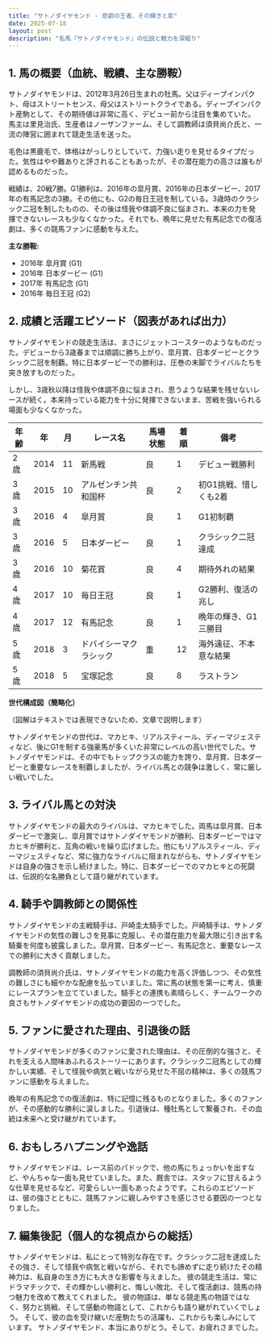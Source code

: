 ```yaml
---
title: "サトノダイヤモンド - 悲劇の王者、その輝きと影"
date: 2025-07-18
layout: post
description: "名馬『サトノダイヤモンド』の伝説と魅力を深堀り"
---
```


## 1. 馬の概要（血統、戦績、主な勝鞍）

サトノダイヤモンドは、2012年3月26日生まれの牡馬。父はディープインパクト、母はストリートセンス、母父はストリートクライである。ディープインパクト産駒として、その期待値は非常に高く、デビュー前から注目を集めていた。  馬主は里見治氏、生産者はノーザンファーム、そして調教師は須貝尚介氏と、一流の陣営に囲まれて競走生活を送った。

毛色は黒鹿毛で、体格はがっしりとしていて、力強い走りを見せるタイプだった。気性はやや難ありと評されることもあったが、その潜在能力の高さは誰もが認めるものだった。

戦績は、20戦7勝。G1勝利は、2016年の皐月賞、2016年の日本ダービー、2017年の有馬記念の3勝。その他にも、G2の毎日王冠を制している。3歳時のクラシック二冠を制したものの、その後は怪我や体調不良に悩まされ、本来の力を発揮できないレースも少なくなかった。それでも、晩年に見せた有馬記念での復活劇は、多くの競馬ファンに感動を与えた。

**主な勝鞍:**

* 2016年 皐月賞 (G1)
* 2016年 日本ダービー (G1)
* 2017年 有馬記念 (G1)
* 2016年 毎日王冠 (G2)


## 2. 成績と活躍エピソード（図表があれば出力）

サトノダイヤモンドの競走生活は、まさにジェットコースターのようなものだった。デビューから3歳春までは順調に勝ち上がり、皐月賞、日本ダービーとクラシック二冠を制覇。特に日本ダービーでの勝利は、圧巻の末脚でライバルたちを突き放すものだった。

しかし、3歳秋以降は怪我や体調不良に悩まされ、思うような結果を残せないレースが続く。本来持っている能力を十分に発揮できないまま、苦戦を強いられる場面も少なくなかった。

| 年齢 | 年 | 月 | レース名             | 馬場状態 | 着順 | 備考                                      |
|-----|----|----|----------------------|----------|-----|-------------------------------------------|
| 2歳 | 2014 | 11 | 新馬戦               | 良       | 1   | デビュー戦勝利                             |
| 3歳 | 2015 | 10 | アルゼンチン共和国杯    | 良       | 2   | 初G1挑戦、惜しくも2着                     |
| 3歳 | 2016 | 4  | 皐月賞               | 良       | 1   | G1初制覇                                  |
| 3歳 | 2016 | 5  | 日本ダービー           | 良       | 1   | クラシック二冠達成                         |
| 3歳 | 2016 | 10 | 菊花賞               | 良       | 4   | 期待外れの結果                             |
| 4歳 | 2017 | 10 | 毎日王冠             | 良       | 1   | G2勝利、復活の兆し                         |
| 4歳 | 2017 | 12 | 有馬記念             | 良       | 1   | 晩年の輝き、G1三勝目                       |
| 5歳 | 2018 | 3  | ドバイシーマクラシック | 重       | 12  | 海外遠征、不本意な結果                     |
| 5歳 | 2018 | 5  | 宝塚記念             | 良       | 8   | ラストラン                                  |


**世代構成図（簡略化）**

（図解はテキストでは表現できないため、文章で説明します）

サトノダイヤモンドの世代は、マカヒキ、リアルスティール、ディーマジェスティなど、後にG1を制する強豪馬が多くいた非常にレベルの高い世代でした。サトノダイヤモンドは、その中でもトップクラスの能力を誇り、皐月賞、日本ダービーと重要なレースを制覇しましたが、ライバル馬との競争は激しく、常に厳しい戦いでした。


## 3. ライバル馬との対決

サトノダイヤモンドの最大のライバルは、マカヒキでした。両馬は皐月賞、日本ダービーで激突し、皐月賞ではサトノダイヤモンドが勝利、日本ダービーではマカヒキが勝利と、互角の戦いを繰り広げました。他にもリアルスティール、ディーマジェスティなど、常に強力なライバルに阻まれながらも、サトノダイヤモンドは自身の強さを示し続けました。特に、日本ダービーでのマカヒキとの死闘は、伝説的な名勝負として語り継がれています。


## 4. 騎手や調教師との関係性

サトノダイヤモンドの主戦騎手は、戸崎圭太騎手でした。戸崎騎手は、サトノダイヤモンドの気性の難しさを見事に克服し、その潜在能力を最大限に引き出す名騎乗を何度も披露しました。皐月賞、日本ダービー、有馬記念と、重要なレースでの勝利に大きく貢献しました。

調教師の須貝尚介氏は、サトノダイヤモンドの能力を高く評価しつつ、その気性の難しさにも細やかな配慮を払っていました。常に馬の状態を第一に考え、慎重にレースプランを立てていました。騎手との連携も素晴らしく、チームワークの良さもサトノダイヤモンドの成功の要因の一つでした。


## 5. ファンに愛された理由、引退後の話

サトノダイヤモンドが多くのファンに愛された理由は、その圧倒的な強さと、それを支える人間味あふれるストーリーにあります。クラシック二冠馬としての輝かしい実績、そして怪我や病気と戦いながら見せた不屈の精神は、多くの競馬ファンに感動を与えました。

晩年の有馬記念での復活劇は、特に記憶に残るものとなりました。多くのファンが、その感動的な勝利に涙しました。引退後は、種牡馬として繋養され、その血統は未来へと受け継がれています。


## 6. おもしろハプニングや逸話

サトノダイヤモンドは、レース前のパドックで、他の馬にちょっかいを出すなど、やんちゃな一面も見せていました。また、厩舎では、スタッフに甘えるような仕草を見せるなど、可愛らしい一面もあったようです。これらのエピソードは、彼の強さとともに、競馬ファンに親しみやすさを感じさせる要因の一つとなりました。


## 7. 編集後記（個人的な視点からの総括）

サトノダイヤモンドは、私にとって特別な存在です。クラシック二冠を達成したその強さ、そして怪我や病気と戦いながら、それでも諦めずに走り続けたその精神力は、私自身の生き方にも大きな影響を与えました。  彼の競走生活は、常にドラマチックで、その輝かしい勝利と、悔しい敗北、そして復活劇は、競馬の持つ魅力を改めて教えてくれました。  彼の物語は、単なる競走馬の物語ではなく、努力と挑戦、そして感動の物語として、これからも語り継がれていくでしょう。  そして、彼の血を受け継いだ産駒たちの活躍も、これからも楽しみにしています。  サトノダイヤモンド、本当にありがとう。そして、お疲れさまでした。
